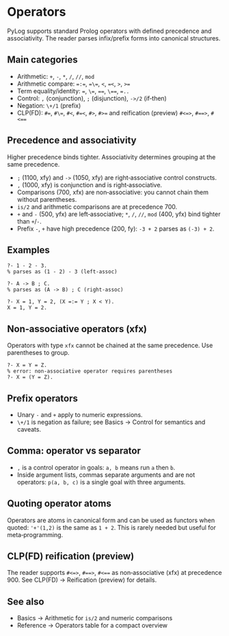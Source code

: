 # Operators

PyLog supports standard Prolog operators with defined precedence and associativity. The reader parses infix/prefix forms into canonical structures.

Main categories
---------------

- Arithmetic: `+`, `-`, `*`, `/`, `//`, `mod`
- Arithmetic compare: `=:=`, `=\=`, `<`, `=<`, `>`, `>=`
- Term equality/identity: `=`, `\=`, `==`, `\==`, `=..`
- Control: `,` (conjunction), `;` (disjunction), `->/2` (if‑then)
- Negation: `\+/1` (prefix)
- CLP(FD): `#=`, `#\=`, `#<`, `#=<`, `#>`, `#>=` and reification (preview) `#<=>`, `#==>`, `#<==`

Precedence and associativity
----------------------------

Higher precedence binds tighter. Associativity determines grouping at the same precedence.

- `;` (1100, xfy) and `->` (1050, xfy) are right‑associative control constructs.
- `,` (1000, xfy) is conjunction and is right‑associative.
- Comparisons (700, xfx) are non‑associative: you cannot chain them without parentheses.
- `is/2` and arithmetic comparisons are at precedence 700.
- `+` and `-` (500, yfx) are left‑associative; `*`, `/`, `//`, `mod` (400, yfx) bind tighter than `+`/`-`.
- Prefix `-`, `+` have high precedence (200, fy): `-3 + 2` parses as `(-3) + 2`.

Examples
--------

```text
?- 1 - 2 - 3.
% parses as (1 - 2) - 3 (left‑assoc)

?- A -> B ; C.
% parses as (A -> B) ; C (right‑assoc)

?- X = 1, Y = 2, (X =:= Y ; X < Y).
X = 1, Y = 2.
```

Non‑associative operators (xfx)
--------------------------------

Operators with type `xfx` cannot be chained at the same precedence. Use parentheses to group.

```text
?- X = Y = Z.
% error: non‑associative operator requires parentheses
?- X = (Y = Z).
```

Prefix operators
----------------

- Unary `-` and `+` apply to numeric expressions.
- `\+/1` is negation as failure; see Basics → Control for semantics and caveats.

Comma: operator vs separator
----------------------------

- `,` is a control operator in goals: `a, b` means run `a` then `b`.
- Inside argument lists, commas separate arguments and are not operators: `p(a, b, c)` is a single goal with three arguments.

Quoting operator atoms
----------------------

Operators are atoms in canonical form and can be used as functors when quoted: `'+'(1,2)` is the same as `1 + 2`. This is rarely needed but useful for meta‑programming.

CLP(FD) reification (preview)
-----------------------------

The reader supports `#<=>`, `#==>`, `#<==` as non‑associative (xfx) at precedence 900. See CLP(FD) → Reification (preview) for details.

See also
--------

- Basics → Arithmetic for `is/2` and numeric comparisons
- Reference → Operators table for a compact overview
